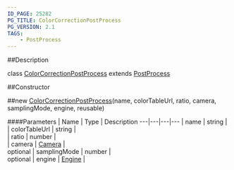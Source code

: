 ```yaml
---
ID_PAGE: 25282
PG_TITLE: ColorCorrectionPostProcess
PG_VERSION: 2.1
TAGS:
    - PostProcess
---
```

##Description

class [ColorCorrectionPostProcess](/classes/2.2/ColorCorrectionPostProcess) extends [PostProcess](/classes/2.2/PostProcess)



##Constructor

##new [ColorCorrectionPostProcess](/classes/2.2/ColorCorrectionPostProcess)(name, colorTableUrl, ratio, camera, samplingMode, engine, reusable)



####Parameters
 | Name | Type | Description
---|---|---|---
 | name | string |  
 | colorTableUrl | string |  
 | ratio | number |  
 | camera | [Camera](/classes/2.2/Camera) |  
optional | samplingMode | number |  
optional | engine | [Engine](/classes/2.2/Engine) |  
